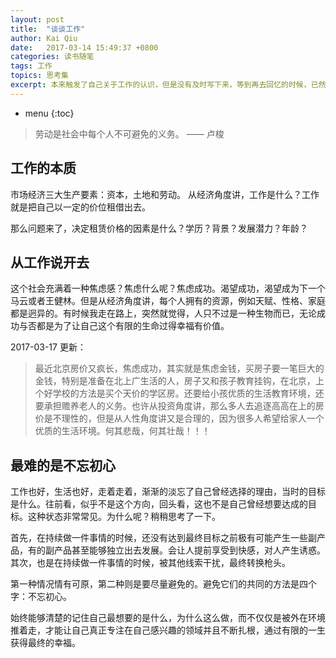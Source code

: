 ```yaml
---
layout: post
title:  "谈谈工作"
author: Kai Qiu
date:   2017-03-14 15:49:37 +0800
categories: 读书随笔
tags: 工作
topics: 思考集
excerpt: 本来触发了自己关于工作的认识，但是没有及时写下来，等到再去回忆的时候，已然没有那种感觉，胡乱一记，就当有这么件事。
---
```


* menu
{:toc}

> 劳动是社会中每个人不可避免的义务。 —— 卢梭

## 工作的本质

市场经济三大生产要素：资本，土地和劳动。
从经济角度讲，工作是什么？工作就是把自己以一定的价位租借出去。

那么问题来了，决定租赁价格的因素是什么？学历？背景？发展潜力？年龄？

## 从工作说开去

这个社会充满着一种焦虑感？焦虑什么呢？焦虑成功。渴望成功，渴望成为下一个马云或者王健林。但是从经济角度讲，每个人拥有的资源，例如天赋、性格、家庭都是迥异的。有时候我走在路上，突然就觉得，人只不过是一种生物而已，无论成功与否都是为了让自己这个有限的生命过得幸福有价值。

2017-03-17 更新：

> 最近北京房价又疯长，焦虑成功，其实就是焦虑金钱，买房子要一笔巨大的金钱，特别是准备在北上广生活的人，房子又和孩子教育挂钩，在北京，上个好学校的方法是买个天价的学区房。还要给小孩优质的生活教育环境，还要承担赡养老人的义务。也许从投资角度讲，那么多人去追逐高高在上的房价是不理性的，但是从人性角度讲又是合理的，因为很多人希望给家人一个优质的生活环境。何其悲哉，何其壮哉！！！

## 最难的是不忘初心

工作也好，生活也好，走着走着，渐渐的淡忘了自己曾经选择的理由，当时的目标是什么。往前看，似乎不是这个方向，回头看，这也不是自己曾经想要达成的目标。这种状态非常常见。为什么呢？稍稍思考了一下。

首先，在持续做一件事情的时候，还没有达到最终目标之前极有可能产生一些副产品，有的副产品甚至能够独立出去发展。会让人提前享受到快感，对人产生诱惑。
其次，也是在持续做一件事情的时候，被其他线索干扰，最终转换枪头。

第一种情况情有可原，第二种则是要尽量避免的。避免它们的共同的方法是四个字：不忘初心。

始终能够清楚的记住自己最想要的是什么，为什么这么做，而不仅仅是被外在环境推着走，才能让自己真正专注在自己感兴趣的领域并且不断扎根，通过有限的一生获得最终的幸福。 
